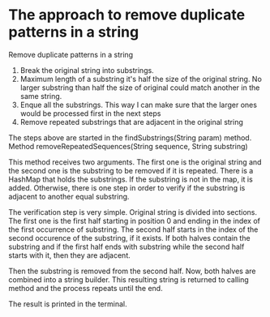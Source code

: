 

# The approach to remove duplicate patterns in a string


Remove duplicate patterns in a string

1. Break the original string into substrings.
2. Maximum length of a substring it's half the size of the original string. No larger substring than half the size of original could match another in the same string.
3. Enque all the substrings. This way I can make sure that the larger ones would be processed first in the next steps
4. Remove repeated substrings that are adjacent in the original string

The steps above are started in the findSubstrings(String param) method.
Method removeRepeatedSequences(String sequence, String substring)

This method receives two arguments. The first one is the original string and the second one is the substring to be removed if it is repeated.
There is a HashMap that holds the substrings. If the substring is not in the map, it is added. Otherwise, there is one step in order to verify if the substring is adjacent to another equal substring.

The verification step is very simple. Original string is divided into sections. The first one is the first half starting in position 0 and ending in the index of the first occurrence of substring. The second half starts in the index of the second occurence of the substring, if it exists. 
If both halves contain the substring and if the first half ends with substring while the second half starts with it, then they are adjacent.

Then the substring is removed from the second half. Now, both halves are combined into a string builder. This resulting string is returned to 
calling method and the process repeats until the end.

The result is printed in the terminal.
